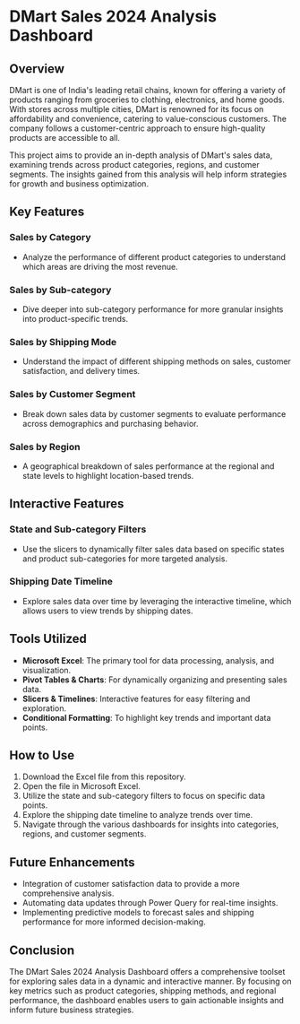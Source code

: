 # DMart Sales 2024 Analysis Dashboard

## Overview
DMart is one of India's leading retail chains, known for offering a variety of products ranging from groceries to clothing, electronics, and home goods. With stores across multiple cities, DMart is renowned for its focus on affordability and convenience, catering to value-conscious customers. The company follows a customer-centric approach to ensure high-quality products are accessible to all.

This project aims to provide an in-depth analysis of DMart's sales data, examining trends across product categories, regions, and customer segments. The insights gained from this analysis will help inform strategies for growth and business optimization.

## Key Features

### Sales by Category
- Analyze the performance of different product categories to understand which areas are driving the most revenue.

### Sales by Sub-category
- Dive deeper into sub-category performance for more granular insights into product-specific trends.

### Sales by Shipping Mode
- Understand the impact of different shipping methods on sales, customer satisfaction, and delivery times.

### Sales by Customer Segment
- Break down sales data by customer segments to evaluate performance across demographics and purchasing behavior.

### Sales by Region
- A geographical breakdown of sales performance at the regional and state levels to highlight location-based trends.

## Interactive Features

### State and Sub-category Filters
- Use the slicers to dynamically filter sales data based on specific states and product sub-categories for more targeted analysis.

### Shipping Date Timeline
- Explore sales data over time by leveraging the interactive timeline, which allows users to view trends by shipping dates.

## Tools Utilized
- **Microsoft Excel**: The primary tool for data processing, analysis, and visualization.
- **Pivot Tables & Charts**: For dynamically organizing and presenting sales data.
- **Slicers & Timelines**: Interactive features for easy filtering and exploration.
- **Conditional Formatting**: To highlight key trends and important data points.

## How to Use
1. Download the Excel file from this repository.
2. Open the file in Microsoft Excel.
3. Utilize the state and sub-category filters to focus on specific data points.
4. Explore the shipping date timeline to analyze trends over time.
5. Navigate through the various dashboards for insights into categories, regions, and customer segments.

## Future Enhancements
- Integration of customer satisfaction data to provide a more comprehensive analysis.
- Automating data updates through Power Query for real-time insights.
- Implementing predictive models to forecast sales and shipping performance for more informed decision-making.

## Conclusion
The DMart Sales 2024 Analysis Dashboard offers a comprehensive toolset for exploring sales data in a dynamic and interactive manner. By focusing on key metrics such as product categories, shipping methods, and regional performance, the dashboard enables users to gain actionable insights and inform future business strategies.

